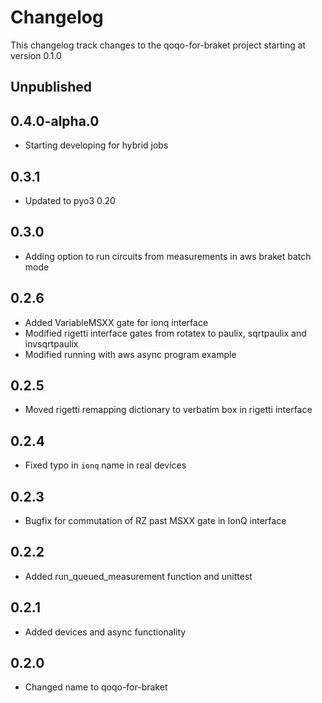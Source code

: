 # Changelog

This changelog track changes to the qoqo-for-braket project starting at version 0.1.0

## Unpublished

## 0.4.0-alpha.0

* Starting developing for hybrid jobs

## 0.3.1

* Updated to pyo3 0.20

## 0.3.0

* Adding option to run circuits from measurements in aws braket batch mode

## 0.2.6

* Added VariableMSXX gate for ionq interface
* Modified rigetti interface gates from rotatex to paulix, sqrtpaulix and invsqrtpaulix
* Modified running with aws async program example

## 0.2.5

* Moved rigetti remapping dictionary to verbatim box in rigetti interface

## 0.2.4

* Fixed typo in `ionq` name in real devices

## 0.2.3

* Bugfix for commutation of RZ past MSXX gate in IonQ interface

## 0.2.2

* Added run_queued_measurement function and unittest

## 0.2.1

* Added devices and async functionality

## 0.2.0

* Changed name to qoqo-for-braket